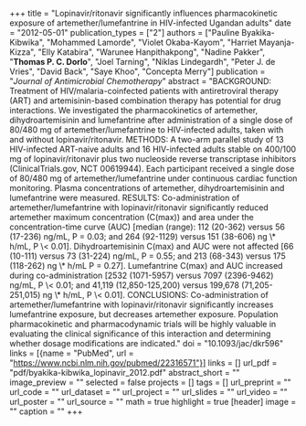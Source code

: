 +++
title = "Lopinavir/ritonavir significantly influences pharmacokinetic exposure of artemether/lumefantrine in HIV-infected Ugandan adults"
date = "2012-05-01"
publication_types = ["2"]
authors = ["Pauline Byakika-Kibwika", "Mohammed Lamorde", "Violet Okaba-Kayom", "Harriet Mayanja-Kizza", "Elly Katabira", "Warunee Hanpithakpong", "Nadine Pakker", "**Thomas P. C. Dorlo**", "Joel Tarning", "Niklas Lindegardh", "Peter J. de Vries", "David Back", "Saye Khoo", "Concepta Merry"]
publication = "_Journal of Antimicrobial Chemotherapy_"
abstract = "BACKGROUND: Treatment of HIV/malaria-coinfected patients with antiretroviral therapy (ART) and artemisinin-based combination therapy has potential for drug interactions. We investigated the pharmacokinetics of artemether, dihydroartemisinin and lumefantrine after administration of a single dose of 80/480 mg of artemether/lumefantrine to HIV-infected adults, taken with and without lopinavir/ritonavir. METHODS: A two-arm parallel study of 13 HIV-infected ART-naive adults and 16 HIV-infected adults stable on 400/100 mg of lopinavir/ritonavir plus two nucleoside reverse transcriptase inhibitors (ClinicalTrials.gov, NCT 00619944). Each participant received a single dose of 80/480 mg of artemether/lumefantrine under continuous cardiac function monitoring. Plasma concentrations of artemether, dihydroartemisinin and lumefantrine were measured. RESULTS: Co-administration of artemether/lumefantrine with lopinavir/ritonavir significantly reduced artemether maximum concentration (C(max)) and area under the concentration-time curve (AUC) [median (range): 112 (20-362) versus 56 (17-236) ng/mL, P = 0.03; and 264 (92-1129) versus 151 (38-606) ng \\* h/mL, P \\< 0.01]. Dihydroartemisinin C(max) and AUC were not affected [66 (10-111) versus 73 (31-224) ng/mL, P = 0.55; and 213 (68-343) versus 175 (118-262) ng \\* h/mL P = 0.27]. Lumefantrine C(max) and AUC increased during co-administration [2532 (1071-5957) versus 7097 (2396-9462) ng/mL, P \\< 0.01; and 41,119 (12,850-125,200) versus 199,678 (71,205-251,015) ng \\* h/mL, P \\< 0.01]. CONCLUSIONS: Co-administration of artemether/lumefantrine with lopinavir/ritonavir significantly increases lumefantrine exposure, but decreases artemether exposure. Population pharmacokinetic and pharmacodynamic trials will be highly valuable in evaluating the clinical significance of this interaction and determining whether dosage modifications are indicated."
doi = "10.1093/jac/dkr596"
links = [{name = "PubMed", url = "https://www.ncbi.nlm.nih.gov/pubmed/22316571"}]
links = []
url_pdf = "pdf/byakika-kibwika_lopinavir_2012.pdf"
abstract_short = ""
image_preview = ""
selected = false
projects = []
tags = []
url_preprint = ""
url_code = ""
url_dataset = ""
url_project = ""
url_slides = ""
url_video = ""
url_poster = ""
url_source = ""
math = true
highlight = true
[header]
image = ""
caption = ""
+++
